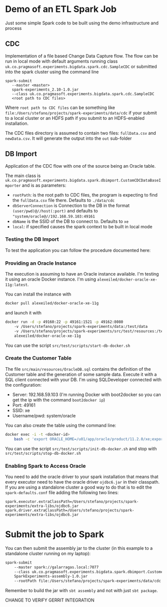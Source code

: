 # Demo of an ETL Spark Job

Just some simple Spark code to be built using the demo infrastructure and process

## CDC

Implementation of a file based Change Data Capture flow. The flow can be run in local mode with default arguments running
 class `uk.co.pragmasoft.experiments.bigdata.spark.cdc.SampleCDC` or submitted into the spark cluster using the command line

 ```
 spark-submit
    --master <master>
    spark-experiments_2.10-1.0.jar
    --class uk.co.pragmasoft.experiments.bigdata.spark.cdc.SampleCDC
    <root path to CDC files>
 ```

Where `root path to CDC files` can be something like `file:/Users/stefano/projects/spark-experiments/data/cdc` if your submit to a local cluster
or an HDFS path if you submit to an HDFS-enabled installation.

The CDC files directory is assumed to contain two files: `fullData.csv` and `newData.csv`. It will generate the output into the `out` sub-folder

## DB Import

Application of the CDC flow with one of the source being an Oracle table.

The main class is `uk.co.pragmasoft.experiments.bigdata.spark.dbimport.CustomCDCDataBaseImporter` and is as parameters:

* `rootPath`: is the root path to CDC files, the program is expecting to find the `fullData.csv` file there. Defaults to `./data/cdc`
* `dbServerConnection` is Connection to the DB in the format `(user/pwd)@//host(:port)` and defaults to `"system/oracle@//192.168.59.103:49161`
* `dbName` is the SSID of the DB to connect to. Defaults to `xe`
* `local`: if specified causes the spark context to be built in local mode

### Testing the DB Import

To test the application you can follow the procedure documented here:

### Providing an Oracle Instance

The execution is assuming to have an Oracle instance available. I'm testing it using an oracle Docker instance. I'm using `alexeiled/docker-oracle-xe-11g:latest`.

You can install the instance with

```bash
docker pull alexeiled/docker-oracle-xe-11g
```

and launch it with

```bash
docker run -d -p 49160:22 -p 49161:1521 -p 49162:8080 
    -v /Users/stefano/projects/spark-experiments/data:/test/data 
    -v /Users/stefano/projects/spark-experiments/src/test/resources:/test/cfg 
    alexeiled/docker-oracle-xe-11g
```

You can use the script `src/test/scripts/start-db-docker.sh`

### Create the Customer Table 

The file `src/main/resources/OracleDB.sql` contains the definition of the Customer table and the generation of some sample data. 
Execute it with a SQL client connected with your DB.
I'm using SQLDeveloper connected with the configuration: 

* Server: 192.168.59.103 (I'm running Docker with boot2docker so you can get the ip with the command `boot2docker ip`)
* Port: 49161
* SSID: xe
* Username/pwd: system/oracle

You can also create the table using the command line:

```bash
docker exec -i -t <docker-id>  
    bash -c 'export ORACLE_HOME=/u01/app/oracle/product/11.2.0/xe;export ORACLE_SID=XE;echo exit |  /u01/app/oracle/product/11.2.0/xe/bin/sqlplus system/oracle  @/test/cfg/OracleDB.sql'
```

You can use the script `src/test/scripts/init-db-docker.sh` and stop with `src/test/scripts/stop-db-docker.sh`

### Enabling Spark to Access Oracle

You need to add the oracle driver to your spark installation that means that every executor need to have the oracle driver `ojdbc6.jar` in their classpath.
If you are using a standalone cluster a good way to do that is to edit the `spark-defaults.conf` file adding the following two lines:

```
spark.executor.extraClassPath=/Users/stefano/projects/spark-experiments/extra-libs/ojdbc6.jar
spark.driver.extraClassPath=/Users/stefano/projects/spark-experiments/extra-libs/ojdbc6.jar
```
 
# Submit the job to Spark 
 
You can then submit the assembly jar to the cluster (in this example to a standalone cluster running on my laptop):

```bash
spark-submit 
    --master spark://galarragas.local:7077 
    --class uk.co.pragmasoft.experiments.bigdata.spark.dbimport.CustomerCDCDataBaseImporter 
    SparkExperiments-assembly-1.0.jar 
    --rootPath file:/Users/stefano/projects/spark-experiments/data/cdc
```
 
Remember to build the jar with `sbt assembly` and not with just `sbt package`.

CHANGE TO VERIFY GERRIT INTEGRATION


